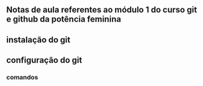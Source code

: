 ## Notas de aula referentes ao módulo 1 do curso git e github da potência feminina

## instalação do git

## configuração do git

### comandos